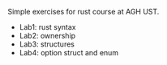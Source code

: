 Simple exercises for rust course at AGH UST.
- Lab1: rust syntax
- Lab2: ownership
- Lab3: structures
- Lab4: option struct and enum
